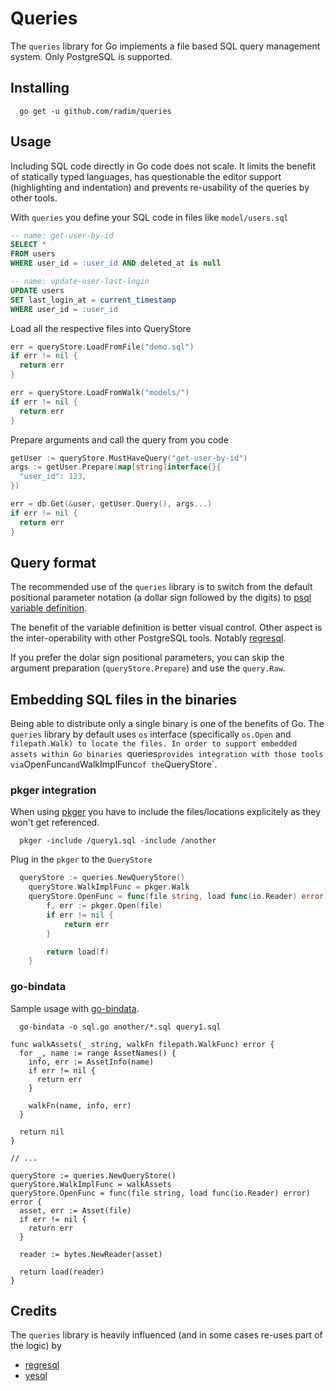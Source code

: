 # Queries

The `queries` library for Go implements a file based SQL query management system. Only PostgreSQL is supported.

## Installing

```
  go get -u github.com/radim/queries
```

## Usage

Including SQL code directly in Go code does not scale. It limits the benefit of statically typed languages,
has questionable the editor support (highlighting and indentation) and prevents re-usability of the queries
by other tools.


With `queries` you define your SQL code in files like `model/users.sql`

```sql
-- name: get-user-by-id
SELECT *
FROM users 
WHERE user_id = :user_id AND deleted_at is null

-- name: update-user-last-login
UPDATE users
SET last_login_at = current_timestamp
WHERE user_id = :user_id
```

Load all the respective files into QueryStore

```go
err = queryStore.LoadFromFile("demo.sql")
if err != nil {
  return err
}

err = queryStore.LoadFromWalk("models/")
if err != nil {
  return err
}
```

Prepare arguments and call the query from you code 

```go
getUser := queryStore.MustHaveQuery("get-user-by-id")
args := getUser.Prepare(map[string]interface{}{
  "user_id": 123,
})

err = db.Get(&user, getUser.Query(), args...)
if err != nil {
  return err
}
```

## Query format

The recommended use of the `queries` library is to switch from the default positional parameter notation (a dollar 
sign followed by the digits) to [psql variable definition](https://www.postgresql.org/docs/current/app-psql.html#APP-PSQL-VARIABLES).

The benefit of the variable definition is better visual control. Other aspect is the inter-operability with other PostgreSQL
tools. Notably [regresql](https://github.com/dimitri/regresql).

If you prefer the dolar sign positional parameters, you can skip the argument preparation (`queryStore.Prepare`) and 
use the `query.Raw`.

## Embedding SQL files in the binaries

Being able to distribute only a single binary is one of the benefits of Go. The `queries` library by default uses `os` interface
(specifically `os.Open` and `filepath.Walk) to locate the files. In order to support embedded assets within Go binaries `queries`
provides integration with those tools via `OpenFunc` and `WalkImplFunc` of the `QueryStore`.

### pkger integration

When using [pkger](https://github.com/markbates/pkger) you have to include the files/locations explicitely as they 
won't get referenced.
```
  pkger -include /query1.sql -include /another
```

Plug in the `pkger` to the `QueryStore`

```go
  queryStore := queries.NewQueryStore()
	queryStore.WalkImplFunc = pkger.Walk
	queryStore.OpenFunc = func(file string, load func(io.Reader) error) error {
		f, err := pkger.Open(file)
		if err != nil {
			return err
		}

		return load(f)
	}
```

### go-bindata

Sample usage with [go-bindata](https://github.com/jteeuwen/go-bindata).

```
  go-bindata -o sql.go another/*.sql query1.sql
```

```
func walkAssets(_ string, walkFn filepath.WalkFunc) error {
  for _, name := range AssetNames() {
    info, err := AssetInfo(name)
    if err != nil {
      return err
    }

    walkFn(name, info, err)
  }

  return nil
}

// ...

queryStore := queries.NewQueryStore()
queryStore.WalkImplFunc = walkAssets
queryStore.OpenFunc = func(file string, load func(io.Reader) error) error {
  asset, err := Asset(file)
  if err != nil {
    return err
  }

  reader := bytes.NewReader(asset)

  return load(reader)
}
```

## Credits

The `queries` library is heavily influenced (and in some cases re-uses part of the logic) by

* [regresql](https://github.com/dimitri/regresql)
* [yesql](https://github.com/krisajenkins/yesql)
